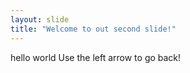 ```yaml
---
layout: slide
title: "Welcome to out second slide!"
---
```

hello world
Use the left arrow to go back!
